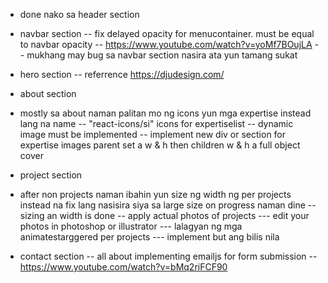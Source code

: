 - done nako sa header section

- navbar section
  -- fix delayed opacity for menucontainer. must be equal to navbar opacity
  -- https://www.youtube.com/watch?v=yoMf7BOujLA
  -- mukhang may bug sa navbar section nasira ata yun tamang sukat

- hero section
  -- referrence https://djudesign.com/

- about section
- mostly sa about naman palitan mo ng icons yun mga expertise instead lang na name
  -- "react-icons/si" icons for expertiselist
  -- dynamic image must be implemented
  -- implement new div or section for expertise images parent set a w & h then children w & h a full object cover

- project section
- after non projects naman ibahin yun size ng width ng per projects instead na fix lang nasisira siya sa large size on progress naman dine
  -- sizing an width is done
  -- apply actual photos of projects
  --- edit your photos in photoshop or illustrator
  --- lalagyan ng mga animatestarggered per projects
  --- implement but ang bilis nila

- contact section
  -- all about implementing emailjs for form submission
  -- https://www.youtube.com/watch?v=bMq2riFCF90
